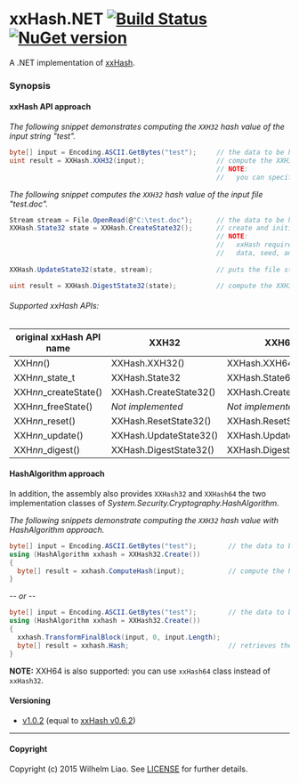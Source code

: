 xxHash.NET [![Build Status](https://travis-ci.org/wilhelmliao/xxHash.NET.svg?branch=master)](https://travis-ci.org/wilhelmliao/xxHash.NET) [![NuGet version](https://badge.fury.io/nu/xxHash.NET.svg)](https://badge.fury.io/nu/xxHash.NET)
==========
A .NET implementation of [xxHash](https://github.com/Cyan4973/xxHash). 

### Synopsis ###

#### xxHash API approach ####
*The following snippet demonstrates computing the `XXH32` hash value of the input string "test".*
```csharp
byte[] input = Encoding.ASCII.GetBytes("test");     // the data to be hashed
uint result = XXHash.XXH32(input);                  // compute the XXH32 hash value. => '1042293711'
                                                    // NOTE:
                                                    //   you can specified seed as the second parameter.
```

*The following snippet computes the `XXH32` hash value of the input file "test.doc".*
```csharp
Stream stream = File.OpenRead(@"C:\test.doc");      // the data to be hashed
XXHash.State32 state = XXHash.CreateState32();      // create and initialize a xxH states instance.
                                                    // NOTE:
                                                    //   xxHash require a xxH state object for keeping
                                                    //   data, seed, and vectors.
                                                    
XXHash.UpdateState32(state, stream);                // puts the file stream into specified xxH state.

uint result = XXHash.DigestState32(state);          // compute the XXH32 hash value.
```

###### Supported xxHash APIs: ######

| original xxHash API name | XXH32                    | XXH64                    |
|--------------------------|--------------------------|--------------------------|
| XXH*nn*()                | XXHash.XXH32()           | XXHash.XXH64()           |
| XXH*nn*_state_t          | XXHash.State32           | XXHash.State64           |
| XXH*nn*_createState()    | XXHash.CreateState32()   | XXHash.CreateState64()   |
| XXH*nn*_freeState()      | *Not implemented*        | *Not implemented*        |
| XXH*nn*_reset()          | XXHash.ResetState32()    | XXHash.ResetState64()    |
| XXH*nn*_update()         | XXHash.UpdateState32()   | XXHash.UpdateState64()   |
| XXH*nn*_digest()         | XXHash.DigestState32()   | XXHash.DigestState64()   |

#### HashAlgorithm approach ####
In addition, the assembly also provides `XXHash32` and `XXHash64` the two implementation classes of *System.Security.Cryptography.HashAlgorithm*.

*The following snippets demonstrate computing the `XXH32` hash value with HashAlgorithm approach.*
```csharp
byte[] input = Encoding.ASCII.GetBytes("test");        // the data to be hashed.
using (HashAlgorithm xxhash = XXHash32.Create())
{
  byte[] result = xxhash.ComputeHash(input);           // compute the hash.
}
```
-- *or* --
```csharp
byte[] input = Encoding.ASCII.GetBytes("test");        // the data to be hashed
using (HashAlgorithm xxhash = XXHash32.Create())
{
  xxhash.TransformFinalBlock(input, 0, input.Length);
  byte[] result = xxhash.Hash;                         // retrieves the hash value.
}
```
**NOTE:** XXH64 is also supported: you can use `xxHash64` class instead of `xxHash32`.



#### Versioning ####
 + [v1.0.2](https://github.com/wilhelmliao/xxHash.NET/releases/tag/v1.0.2) (equal to [xxHash v0.6.2](https://github.com/Cyan4973/xxHash/releases/tag/v0.6.2))

-----------

#### Copyright ####
Copyright (c) 2015 Wilhelm Liao. See [LICENSE](https://github.com/wilhelmliao/xxHash.NET/blob/master/LICENSE) for further details.
